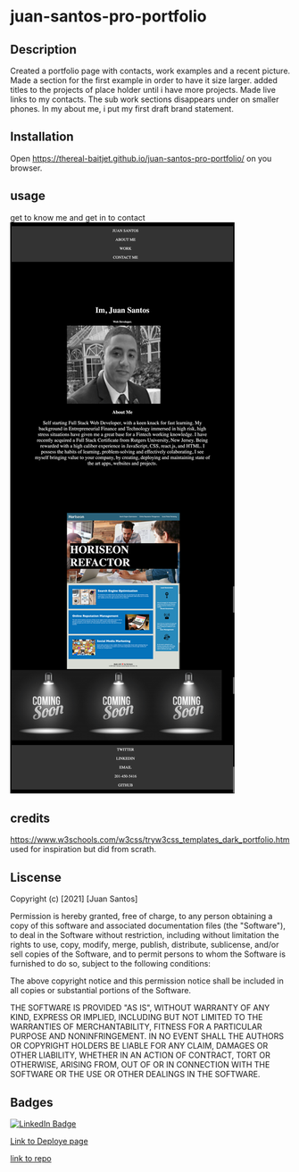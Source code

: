 # juan-santos-pro-portfolio

## Description
Created a portfolio page with contacts, work examples and a recent picture. Made a section for the first example in order to have it size larger. added titles to the projects of place holder until i have more projects. Made live links to my contacts. The sub work sections disappears under on smaller phones. In my about me, i put my first draft brand statement.

## Installation
Open https://thereal-baitjet.github.io/juan-santos-pro-portfolio/ on you browser.

## usage 
get to know me and get in to contact
![Screen Shot](https://github.com/thereal-baitjet/juan-santos-pro-portfolio/blob/main/screenshotportf.png)


## credits

https://www.w3schools.com/w3css/tryw3css_templates_dark_portfolio.htm used for inspiration but did from scrath.

## Liscense

Copyright (c) [2021] [Juan Santos]

Permission is hereby granted, free of charge, to any person obtaining a copy
of this software and associated documentation files (the "Software"), to deal
in the Software without restriction, including without limitation the rights
to use, copy, modify, merge, publish, distribute, sublicense, and/or sell
copies of the Software, and to permit persons to whom the Software is
furnished to do so, subject to the following conditions:

The above copyright notice and this permission notice shall be included in all
copies or substantial portions of the Software.

THE SOFTWARE IS PROVIDED "AS IS", WITHOUT WARRANTY OF ANY KIND, EXPRESS OR
IMPLIED, INCLUDING BUT NOT LIMITED TO THE WARRANTIES OF MERCHANTABILITY,
FITNESS FOR A PARTICULAR PURPOSE AND NONINFRINGEMENT. IN NO EVENT SHALL THE
AUTHORS OR COPYRIGHT HOLDERS BE LIABLE FOR ANY CLAIM, DAMAGES OR OTHER
LIABILITY, WHETHER IN AN ACTION OF CONTRACT, TORT OR OTHERWISE, ARISING FROM,
OUT OF OR IN CONNECTION WITH THE SOFTWARE OR THE USE OR OTHER DEALINGS IN THE
SOFTWARE.

## Badges

[![LinkedIn Badge](https://img.shields.io/badge/LinkedIn-Profile-informational?style=flat&logo=linkedin&logoColor=white&color=0D76A8)](https://www.linkedin.com/in/juan-santos-8380b0186/)

[Link to Deploye page](https://thereal-baitjet.github.io/juan-santos-pro-portfolio/)

[link to repo](https://github.com/thereal-baitjet/juan-santos-pro-portfolio)


